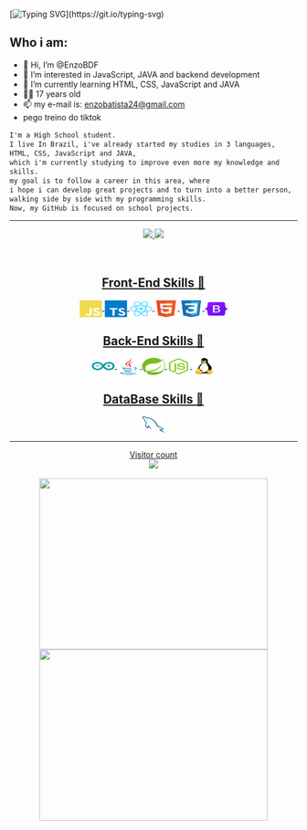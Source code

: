 
[![Typing SVG](https://readme-typing-svg.herokuapp.com/?font=Monocraft&color=fff&size=30&center=true&vCenter=true&width=1000&lines=Hello%2C+welcome+to+my+GitHub+profile!;Bigborg+here!;)](https://git.io/typing-svg)

## Who i am:
- 👋 Hi, I’m @EnzoBDF
- 👀 I’m interested in JavaScript, JAVA and backend development
- 🌱 I’m currently learning HTML, CSS, JavaScript and JAVA
- 🙎‍♂️ 17 years old
- 📫 my e-mail is: enzobatista24@gmail.com
- pego treino do tiktok

```
I'm a High School student.
I live In Brazil, i've already started my studies in 3 languages, HTML, CSS, JavaScript and JAVA,
which i'm currently studying to improve even more my knowledge and skills.
my goal is to follow a career in this area, where
i hope i can develop great projects and to turn into a better person, walking side by side with my programming skills. 
Now, my GitHub is focused on school projects.
```
<hr>
<div align="center">
 <div>
<a href="https://github.com/EnzoBDF">
<img height="180em" src="https://github-readme-stats.vercel.app/api/top-langs/?username=EnzoBDF&layout=compact&langs_count=7&theme=radical"/>
<img height="180em" src="https://github-readme-stats.vercel.app/api?username=EnzoBDF&show_icons=true&theme=radical&include_all_commits=true&count_private=true"/>
</div>
<br>

<div style="display: inline_block" align="center"><br>
 
 ## Front-End Skills 🧠

  <img align="center" alt="Enzo-Js" height="30" width="40" src="https://raw.githubusercontent.com/devicons/devicon/master/icons/javascript/javascript-plain.svg">
  <img align="center" alt="Enzo-Ts" height="30" width="40" src="https://raw.githubusercontent.com/devicons/devicon/master/icons/typescript/typescript-plain.svg">
  <img align="center" alt="Enzo-React" height="30" width="40" src="https://raw.githubusercontent.com/devicons/devicon/master/icons/react/react-original.svg">
  <img align="center" alt="Enzo-HTML" height="30" width="40" src="https://raw.githubusercontent.com/devicons/devicon/master/icons/html5/html5-original.svg">
  <img align="center" alt="Enzo-CSS" height="30" width="40" src="https://raw.githubusercontent.com/devicons/devicon/master/icons/css3/css3-original.svg">
  <img align="center" alt="Enzo-CSS" height="30" width="40" src="https://raw.githubusercontent.com/devicons/devicon/master/icons/bootstrap/bootstrap-original.svg">

 ## Back-End Skills 🧠
 
 
  <img align="center" alt="Enzo-CSS" height="30" width="40" src="https://raw.githubusercontent.com/devicons/devicon/master/icons/arduino/arduino-original.svg">
  <img align="center" alt="Enzo-CSS" height="30" width="40" src="https://raw.githubusercontent.com/devicons/devicon/master/icons/java/java-original.svg">
  <img align="center" alt="Enzo-CSS" height="30" width="40" src="https://raw.githubusercontent.com/devicons/devicon/master/icons/spring/spring-original.svg">
  <img align="center" alt="Enzo-CSS" height="30" width="40" src="https://raw.githubusercontent.com/devicons/devicon/master/icons/nodejs/nodejs-original.svg">
  <img align="center" alt="Enzo-CSS" height="30" width="40" src="https://raw.githubusercontent.com/devicons/devicon/master/icons/linux/linux-original.svg">
 
 
 ## DataBase Skills 🐬
   <img align="center" alt="Enzo-CSS" height="30" width="40" src="https://raw.githubusercontent.com/devicons/devicon/master/icons/mysql/mysql-original.svg">

</div>
  <hr>
  <p align="center"> 
  Visitor count<br>
  <img src="https://profile-counter.glitch.me/EnzoBDF/count.svg" />
</p>
<div>
<img align=middle src=https://pbs.twimg.com/profile_images/1470147870032601091/vXLwgizF_400x400.jpg width=400 height=300> 
<img align="middle" src="https://gifdb.com/images/high/rei-ayanami-fighting-scene-zm4su8pqff6a0yic.webp" width=400 height=300>
 </div>

<!---
EnzoBDF/EnzoBDF is a ✨ special ✨ repository because its `README.md` (this file) appears on your GitHub profile.
You can click the Preview link to take a look at your changes.
--->
